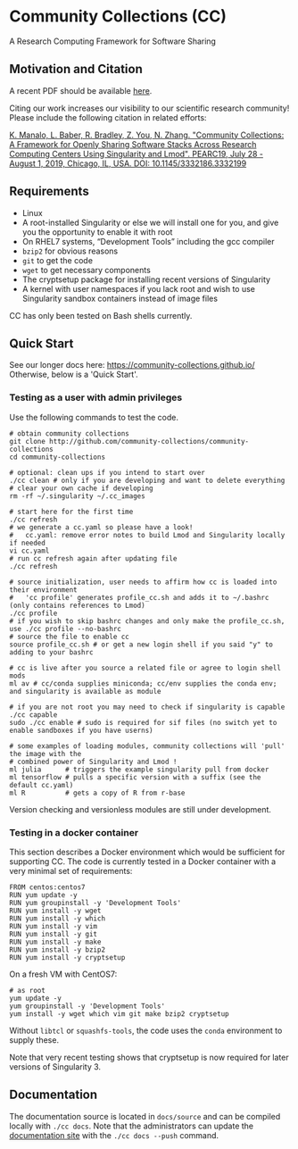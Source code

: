 # Community Collections (CC)
A Research Computing Framework for Software Sharing

## Motivation and Citation

A recent PDF should be available [here](https://ssl.linklings.net/conferences/pearc/pearc19_program/views/includes/files/pap120s3-file1.pdf).

Citing our work increases our visibility to our scientific research community!  
Please include the following citation in related efforts:

[K. Manalo, L. Baber, R. Bradley, Z. You, N. Zhang. "Community Collections: A Framework for Openly Sharing Software Stacks Across Research Computing Centers Using Singularity and Lmod". PEARC19, July 28 - August 1, 2019, Chicago, IL, USA. DOI: 10.1145/3332186.3332199](https://doi.org/10.1145/3332186.3332199)

## Requirements

* Linux
* A root-installed Singularity or else we will install one for you, and give you the opportunity to enable it with root
* On RHEL7 systems, “Development Tools” including the gcc compiler
* `bzip2` for obvious reasons
* `git` to get the code
* `wget` to get necessary components
* The cryptsetup package for installing recent versions of Singularity
* A kernel with user namespaces if you lack root and wish to use Singularity sandbox containers instead of image files

CC has only been tested on Bash shells currently.

## Quick Start

See our longer docs here: https://community-collections.github.io/ Otherwise, below is a 'Quick Start'.

### Testing as a user with admin privileges

Use the following commands to test the code.

```
# obtain community collections
git clone http://github.com/community-collections/community-collections
cd community-collections

# optional: clean ups if you intend to start over
./cc clean # only if you are developing and want to delete everything
# clear your own cache if developing
rm -rf ~/.singularity ~/.cc_images 

# start here for the first time
./cc refresh
# we generate a cc.yaml so please have a look!
#   cc.yaml: remove error notes to build Lmod and Singularity locally if needed
vi cc.yaml 
# run cc refresh again after updating file
./cc refresh

# source initialization, user needs to affirm how cc is loaded into their environment
#   'cc profile' generates profile_cc.sh and adds it to ~/.bashrc (only contains references to Lmod)
./cc profile  
# if you wish to skip bashrc changes and only make the profile_cc.sh, use ./cc profile --no-bashrc
# source the file to enable cc
source profile_cc.sh # or get a new login shell if you said "y" to adding to your bashrc

# cc is live after you source a related file or agree to login shell mods
ml av # cc/conda supplies miniconda; cc/env supplies the conda env; and singularity is available as module

# if you are not root you may need to check if singularity is capable
./cc capable
sudo ./cc enable # sudo is required for sif files (no switch yet to enable sandboxes if you have userns)

# some examples of loading modules, community collections will 'pull' the image with the 
# combined power of Singularity and Lmod !
ml julia      # triggers the example singularity pull from docker
ml tensorflow # pulls a specific version with a suffix (see the default cc.yaml)
ml R          # gets a copy of R from r-base
```

Version checking and versionless modules are still under development.

### Testing in a docker container

This section describes a Docker environment which would be sufficient for
supporting CC.  The code is currently tested in a Docker container with a very
minimal set of requirements:

```
FROM centos:centos7
RUN yum update -y
RUN yum groupinstall -y 'Development Tools'
RUN yum install -y wget
RUN yum install -y which
RUN yum install -y vim
RUN yum install -y git
RUN yum install -y make
RUN yum install -y bzip2
RUN yum install -y cryptsetup
```

On a fresh VM with CentOS7:

```
# as root
yum update -y
yum groupinstall -y 'Development Tools'
yum install -y wget which vim git make bzip2 cryptsetup
```

Without `libtcl` or `squashfs-tools`, the code uses the `conda` environment to
supply these. 

Note that very recent testing shows that cryptsetup is now required for later
versions of Singularity 3.

## Documentation

The documentation source is located in `docs/source` and can be compiled
locally with `./cc docs`. Note that the administrators can update the
[documentation site](https://community-collections.github.io) with the `./cc
docs --push` command.
